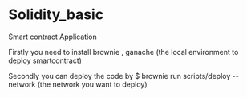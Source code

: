 # Solidity_basic
Smart contract Application

Firstly
you need to install brownie , ganache (the local environment to deploy smartcontract)

Secondly
you can deploy the code by $ brownie run scripts/deploy --network (the network you want to deploy)


